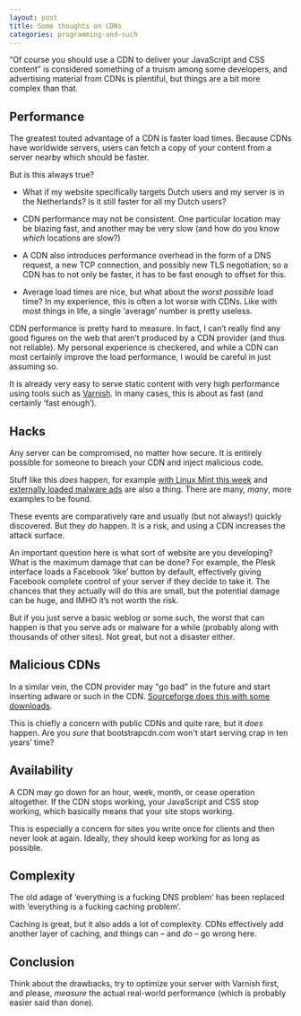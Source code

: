 ```yaml
---
layout: post
title: Some thoughts on CDNs
categories: programming-and-such
---
```


“Of course you should use a CDN to deliver your JavaScript and CSS content” is
considered something of a truism among some developers, and advertising material
from CDNs is plentiful, but things are a bit more complex than that.

Performance
-----------

The greatest touted advantage of a CDN is faster load times. Because CDNs have
worldwide servers, users can fetch a copy of your content from a server nearby
which should be faster.

But is this always true?

- What if my website specifically targets Dutch users and my server is in the
  Netherlands? Is it still faster for all my Dutch users?

- CDN performance may not be consistent. One particular location may be blazing
  fast, and another may be very slow (and how do you know *which* locations are
  slow?)

- A CDN also introduces performance overhead in the form of a DNS request, a new
  TCP connection, and possibly new TLS negotiation; so a CDN has to not only be
  faster, it has to be fast enough to offset for this.

- Average load times are nice, but what about the *worst possible* load time? In
  my experience, this is often a lot worse with CDNs. Like with most things in
  life, a single ‘average’ number is pretty useless.

CDN performance is pretty hard to measure. In fact, I can’t really find any good
figures on the web that aren’t produced by a CDN provider (and thus not
reliable). My personal experience is checkered, and while a CDN can most
certainly improve the load performance, I would be careful in just assuming so.

It is already very easy to serve static content with very high performance using
tools such as [Varnish](https://www.varnish-cache.org/). In many cases, this is
about as fast (and certainly ‘fast enough’).

Hacks
-----

Any server can be compromised, no matter how secure. It is entirely possible for
someone to breach your CDN and inject malicious code.

Stuff like this *does* happen, for example
[with Linux Mint this week](http://arstechnica.co.uk/security/2016/02/linux-mint-hit-by-malware-infection-on-its-website-and-forum-after-hack-attack/)
and
[externally loaded malware ads](http://arstechnica.co.uk/security/2015/08/my-browser-visited-drudgereport-and-all-i-got-was-this-lousy-malware/)
are also a thing. There are many, *many*, more examples to be found.

These events are comparatively rare and usually (but not always!) quickly
discovered. But they *do* happen. It is a risk, and using a CDN increases the
attack surface.

An important question here is what sort of website are you developing? What is
the maximum damage that can be done? For example, the Plesk interface loads a
Facebook ‘like’ button by default, effectively giving Facebook complete control
of your server if they decide to take it. The chances that they actually will do
this are small, but the potential damage can be huge, and IMHO it’s not worth
the risk.

But if you just serve a basic weblog or some such, the worst that can happen is
that you serve ads or malware for a while (probably along with thousands of
other sites). Not great, but not a disaster either.

Malicious CDNs
--------------

In a similar vein, the CDN provider may "go bad" in the future and start
inserting adware or such in the CDN.
[Sourceforge does this with some
downloads](http://arstechnica.co.uk/information-technology/2015/05/sourceforge-grabs-gimp-for-windows-account-wraps-installer-in-bundle-pushing-adware/).

This is chiefly a concern with public CDNs and quite rare, but it *does* happen.
Are you *sure* that bootstrapcdn.com won't start serving crap in ten years’
time?

Availability
------------

A CDN may go down for an hour, week, month, or cease operation altogether. If
the CDN stops working, your JavaScript and CSS stop working, which basically
means that your site stops working.

This is especially a concern for sites you write once for clients and then never
look at again. Ideally, they should keep working for as long as possible.

Complexity
----------

The old adage of ‘everything is a fucking DNS problem’ has been replaced with
‘everything is a fucking caching problem’.

Caching is great, but it also adds a lot of complexity. CDNs effectively add
another layer of caching, and things can – and *do* – go wrong here.

Conclusion
----------

Think about the drawbacks, try to optimize your server with Varnish first, and
please, *measure* the actual real-world performance (which is probably easier
said than done).
